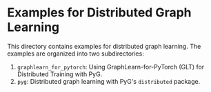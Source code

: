 # Examples for Distributed Graph Learning

This directory contains examples for distributed graph learning. The examples are organized into two subdirectories:

1. `graphlearn_for_pytorch`: Using GraphLearn-for-PyTorch (GLT) for Distributed Training with PyG.
1. `pyg`: Distributed graph learning with PyG's `distributed` package.
